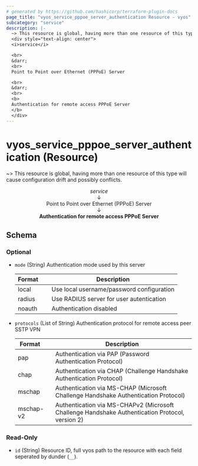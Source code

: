 ```yaml
---
# generated by https://github.com/hashicorp/terraform-plugin-docs
page_title: "vyos_service_pppoe_server_authentication Resource - vyos"
subcategory: "service"
description: |-
  ~> This resource is global, having more than one resource of this type will cause configuration drift and possibly conflicts.
  <div style="text-align: center">
  <i>service</i>

  <br>
  &darr;
  <br>
  Point to Point over Ethernet (PPPoE) Server

  <br>
  &darr;
  <br>
  <b>
  Authentication for remote access PPPoE Server
  </b>
  </div>
---
```


# vyos_service_pppoe_server_authentication (Resource)

~> This resource is global, having more than one resource of this type will cause configuration drift and possibly conflicts.

<div style="text-align: center">
<i>service</i>

<br>
&darr;
<br>
Point to Point over Ethernet (PPPoE) Server

<br>
&darr;
<br>
<b>
Authentication for remote access PPPoE Server
</b>
</div>



<!-- schema generated by tfplugindocs -->
## Schema

### Optional

- `mode` (String) Authentication mode used by this server

    |  Format &emsp; | Description  |
    |----------|---------------|
    |  local  &emsp; |  Use local username/password configuration  |
    |  radius  &emsp; |  Use RADIUS server for user autentication  |
    |  noauth  &emsp; |  Authentication disabled  |
- `protocols` (List of String) Authentication protocol for remote access peer SSTP VPN

    |  Format &emsp; | Description  |
    |----------|---------------|
    |  pap  &emsp; |  Authentication via PAP (Password Authentication Protocol)  |
    |  chap  &emsp; |  Authentication via CHAP (Challenge Handshake Authentication Protocol)  |
    |  mschap  &emsp; |  Authentication via MS-CHAP (Microsoft Challenge Handshake Authentication Protocol)  |
    |  mschap-v2  &emsp; |  Authentication via MS-CHAPv2 (Microsoft Challenge Handshake Authentication Protocol, version 2)  |

### Read-Only

- `id` (String) Resource ID, full vyos path to the resource with each field seperated by dunder (`__`).
